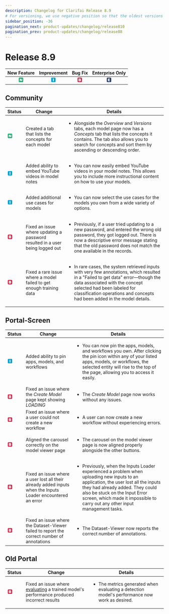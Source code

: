 ```yaml
---
description: Changelog for Clarifai Release 8.9
# For versioning, we use negative position so that the oldest versions are displayed at the bottom. Any time you add a new version, increase the position by -1.
sidebar_position: -36
pagination_next: product-updates/changelog/release810
pagination_prev: product-updates/changelog/release88
---
```


# Release 8.9

| New Feature | Improvement | Bug Fix | Enterprise Only |
| :---: | :---: | :---: | :---: |
| ![new-feature](/img/new_feature.jpg) | ![improvement](/img/improvement.jpg) | ![bug](/img/bug.jpg) | ![enterprise](/img/enterprise.jpg) |

## Community  
|Status                                |Change                  |Details                    |
|--------------------------------------|------------------------|---------------------------|
|![new-feature](/img/new_feature.jpg)  | Created a tab that lists the concepts for each model|<ul><li>Alongside the *Overview* and *Versions* tabs, each model page now has a *Concepts* tab that lists the concepts it contains. The tab also allows you to search for concepts and sort them by ascending or descending order.</li></ul>|
|![improvement](/img/improvement.jpg)|Added ability to embed YouTube videos in model notes |<ul><li>You can now easily embed YouTube videos in your model notes. This allows you to include more instructional content on how to use your models.</li></ul>|
|![improvement](/img/improvement.jpg)|Added additional use cases for models|<ul><li>You can now select the use cases for the models you own from a wide variety of options.</li></ul>|
|![bug](/img/bug.jpg)|Fixed an issue where updating a password resulted in a user being logged out|<ul><li>Previously, if a user tried updating to a new password, and entered the wrong old password, they got logged out. There is now a descriptive error message stating that the old password does not match the one available in the records.</li></ul>|
|![bug](/img/bug.jpg)|Fixed a rare issue where a model failed to get enough training data|<ul><li>In rare cases, the system retrieved inputs with very few annotations, which resulted in a "Failed to get data" error—though the data associated with the concept selected had been labeled for classification operations and concepts had been added in the model details. </li></ul>|


## Portal-Screen
|Status     |Change                                             |Details                                            |
|-----------|---------------------------------------------------|----------------------------------------------------|
| ![improvement](/img/improvement.jpg)|Added ability to pin apps, models, and workflows|<ul><li>You can now pin the apps, models, and workflows you own. After clicking the pin icon within any of your listed apps, models, or workflows, the selected entity will rise to the top of the page, allowing you to access it easily.</li></ul>| 
|![bug](/img/bug.jpg)|Fixed an issue where the *Create Model* page kept showing *LOADING*|<ul><li>The *Create Model* page now works without any issues.</li></ul>|
|![bug](/img/bug.jpg)|Fixed an issue where a user could not create a new workflow|<ul><li>A user can now create a new workflow without experiencing errors.</li></ul>|
|![bug](/img/bug.jpg)|Aligned the carousel correctly on  the model viewer page|<ul><li>The carousel on the model viewer page is now aligned properly alongside the other buttons.</li></ul>|
|![bug](/img/bug.jpg)|Fixed an issue where a user lost all their already added inputs when the Inputs Loader encountered an error|<ul><li>Previously, when the Inputs Loader experienced a problem when uploading new inputs to an application, the user lost all the inputs they had already added. They could also be stuck on the Input Error screen, which made it impossible to carry out any other input management tasks.</li></ul>|
|![bug](/img/bug.jpg)|Fixed an issue where the Dataset-Viewer failed to report the correct number of annotations|<ul><li>The Dataset-Viewer now reports the correct number of annotations.</li></ul>|

## Old Portal
|Status     |Change                                             |Details                                            |
|-----------|---------------------------------------------------|---------------------------------------------------|
|![bug](/img/bug.jpg)|Fixed an issue where [evaluating](https://docs.clarifai.com/portal-guide/evaluate/) a trained model's performance produced incorrect results|<ul><li>The metrics generated when evaluating a detection model's performance now work as desired.</li></ul>|
